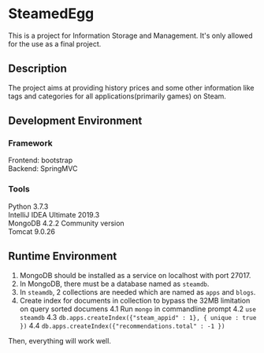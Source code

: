 # SteamedEgg
This is a project for Information Storage and Management. It's only allowed for the use as a final project.  
## Description
The project aims at providing history prices and some other information like tags and categories for all applications(primarily games) on Steam.
## Development Environment
### Framework
Frontend: bootstrap  
Backend: SpringMVC
### Tools
Python 3.7.3  
IntelliJ IDEA Ultimate 2019.3  
MongoDB 4.2.2 Community version  
Tomcat 9.0.26
## Runtime Environment
1. MongoDB should be installed as a service on localhost with port 27017.  
2. In MongoDB, there must be a database named as `steamdb`.  
3. In `steamdb`, 2 collections are needed which are named as `apps` and `blogs`.  
4. Create index for documents in collection to bypass the 32MB limitation on query sorted documens
4.1 Run `mongo` in commandline prompt
4.2 `use steamdb`
4.3 `db.apps.createIndex({"steam_appid" : 1}, { unique : true })`
4.4 `db.apps.createIndex({"recommendations.total" : -1 })`

Then, everything will work well.
